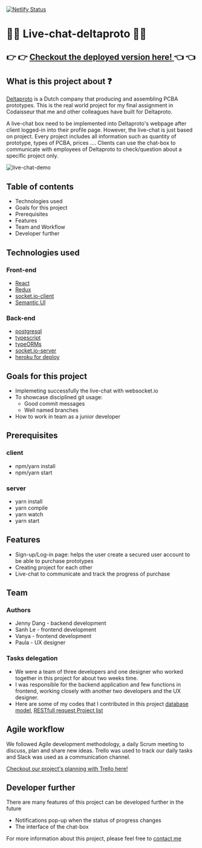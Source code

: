 [![Netlify Status](https://api.netlify.com/api/v1/badges/63f2f08b-217a-4d3c-b5f2-e72a8bef2b01/deploy-status)](https://app.netlify.com/sites/delta-client/deploys)

# :information_desk_person::information_desk_person: Live-chat-deltaproto :information_desk_person::information_desk_person:

## :point_right: :point_right: [Checkout the deployed version here! ](https://deltaproto.netlify.com/) :point_left: :point_left:

## What is this project about :question:

[Deltaproto](https://www.deltaproto.com/index.html?lang=en) is a Dutch company that producing and assembling PCBA prototypes. This is the real world project for my final assignment in Codaisseur that me and other colleagues have built for Deltaproto. 

A live-chat box need to be implemented into Deltaproto's webpage after client logged-in into their profile page. However, the live-chat is just based on project. Every project includes all information such as quantity of prototype, types of PCBA, prices .... Clients can use the chat-box to communicate with employees of Deltaproto to check/question about a specific project only. 

![live-chat-demo](https://github.com/jendang/live-chat-deltaproto/blob/master/live-chat-demo.png)

## Table of contents

* Technologies used
* Goals for this project
* Prerequisites 
* Features
* Team and Workflow
* Developer further

## Technologies used

### Front-end

* [React](https://github.com/jendang/smart-brains-client/blob/master/create-react-app-docs)
* [Redux](https://redux.js.org/)
* [socket.io-client](https://socket.io/docs/client-api/)
* [Semantic UI](https://semantic-ui.com/)

### Back-end

* [postgresql](https://www.postgresql.org/)
* [typescript](https://www.typescriptlang.org/)
* [typeORMs](https://typeorm.io/#/)
* [socket.io-server](https://socket.io/docs/server-api/)
* [heroku for deploy](https://devcenter.heroku.com/articles/getting-started-with-nodejs)

## Goals for this project

* Implemeting successfully the live-chat with websocket.io
* To showcase disciplined git usage: 
    * Good commit messages
    * Well named branches
* How to work in team as a junior developer

## Prerequisites

### client
* npm/yarn install
* npm/yarn start

### server
* yarn install
* yarn compile
* yarn watch
* yarn start

## Features

* Sign-up/Log-in page: helps the user create a secured user account to be able to purchase prototypes
* Creating project for each other
* Live-chat to communicate and track the progress of purchase

## Team

### Authors

* Jenny Dang - backend development
* Sanh Le - frontend development
* Vanya - frontend development
* Paula - UX designer

### Tasks delegation

* We were a team of three developers and one designer who worked together in this project for about two weeks time. 
* I was responsible for the backend application and few functions in frontend, working closely with another two developers and the UX designer.
* Here are some of my codes that I contributed in this project [database model](https://github.com/jendang/live-chat-deltaproto/blob/master/server/src/messages/entity.ts), [RESTfull request](https://github.com/jendang/live-chat-deltaproto/blob/master/server/src/messages/controller.ts),[Project list](https://github.com/jendang/live-chat-deltaproto/blob/master/client/src/components/projects/ProjectsListContainer.js)


## Agile workflow 

We followed Agile development methodology, a daily Scrum meeting to discuss, plan and share new ideas. Trello was used to track our daily tasks and Slack was used as a communication channel.

[Checkout our project's planning with Trello here! ](https://trello.com/b/09T9QrvJ/deltaproto)

## Developer further

There are many features of this project can be developed further in the future

* Notifications pop-up when the status of progress changes
* The interface of the chat-box

For more information about this project, please feel free to [contact me](https://www.linkedin.com/in/jennydang/)








